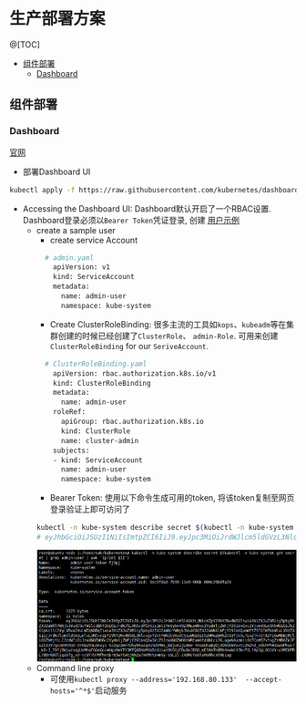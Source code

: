 # 生产部署方案

@[TOC]
- [组件部署](#组件部署)
    - [Dashboard](#Dashboard)

## 组件部署

### Dashboard
[官网](https://kubernetes.io/docs/tasks/access-application-cluster/web-ui-dashboard/)
- 部署Dashboard UI
```bash
kubectl apply -f https://raw.githubusercontent.com/kubernetes/dashboard/master/aio/deploy/recommended/kubernetes-dashboard.yaml
```
- Accessing the Dashboard UI: Dashboard默认开启了一个RBAC设置. Dashboard登录必须以`Bearer Token`凭证登录, 创建
[用户示例](https://github.com/kubernetes/dashboard/wiki/Creating-sample-user)
    - create a sample user
        - create service Account
        ```bash
          # admin.yaml
            apiVersion: v1
            kind: ServiceAccount
            metadata:
              name: admin-user
              namespace: kube-system
        ```
        - Create ClusterRoleBinding: 很多主流的工具如`kops`、`kubeadm`等在集群创建的时候已经创建了`ClusterRole`、
        `admin-Role`. 可用来创建`ClusterRoleBinding` for our `SeriveAccount`.
        ```bash
          # ClusterRoleBinding.yaml
            apiVersion: rbac.authorization.k8s.io/v1
            kind: ClusterRoleBinding
            metadata:
              name: admin-user
            roleRef:
              apiGroup: rbac.authorization.k8s.io
              kind: ClusterRole
              name: cluster-admin
            subjects:
            - kind: ServiceAccount
              name: admin-user
              namespace: kube-system
        ```
        - Bearer Token: 使用以下命令生成可用的token, 将该token复制至网页登录验证上即可访问了
        ```bash
        kubectl -n kube-system describe secret $(kubectl -n kube-system get secret | grep admin-user | awk '{print $1}')
        # eyJhbGciOiJSUzI1NiIsImtpZCI6IiJ9.eyJpc3MiOiJrdWJlcm5ldGVzL3NlcnZpY2VhY2NvdW50Iiwia3ViZXJuZXRlcy5pby9zZXJ2aWNlYWNjb3VudC9uYW1lc3BhY2UiOiJrdWJlLXN5c3RlbSIsImt1YmVybmV0ZXMuaW8vc2VydmljZWFjY291bnQvc2VjcmV0Lm5hbWUiOiJhZG1pbi11c2VyLXRva2VuLWZqNXBqIiwia3ViZXJuZXRlcy5pby9zZXJ2aWNlYWNjb3VudC9zZXJ2aWNlLWFjY291bnQubmFtZSI6ImFkbWluLXVzZXIiLCJrdWJlcm5ldGVzLmlvL3NlcnZpY2VhY2NvdW50L3NlcnZpY2UtYWNjb3VudC51aWQiOiI5ZWMwZmRhZC03Yjk5LTExZTktOTA2Yi0wMDBjMjliOGZhMjYiLCJzdWIiOiJzeXN0ZW06c2VydmljZWFjY291bnQ6a3ViZS1zeXN0ZW06YWRtaW4tdXNlciJ9.ugeNAuzmii6nTCoMS7vfxgZzMB6IkJFsZI3JV7qo5BVKRG6-OrKBZ93LOnay1-SJ2qz2mFYUhyhKuzqnUnDbMWs_B8jumijL86e-YnsuUCaByDj3O6UkWVzvtC2N2hd_s6khPhW1GaOPhuo7_k8-J_79fjBWjwzxqgUoMhqFGGsQcceUgx9eYTY3MTQd8hbMKbBcKUiaz8KSGjEBu8oJBSO_nEtKmTHdRh4owWz4JW-P0LfAp3gL60JdV-uVMIbPRL7d8rKB0liqaSfg_v0-cc8Y7U7MfhntEr83w7t4tjNh2u7nKMKtzHmSy-sSLil-iV8RcYuUTa0sRhcx9XE1ag
        ```
        ![](../../doc/picture/kubernetes/Bearer%20Token.png)
    - Command line proxy
        - 可使用`kubectl proxy --address='192.168.80.133'  --accept-hosts='^*$'`启动服务
    
    

